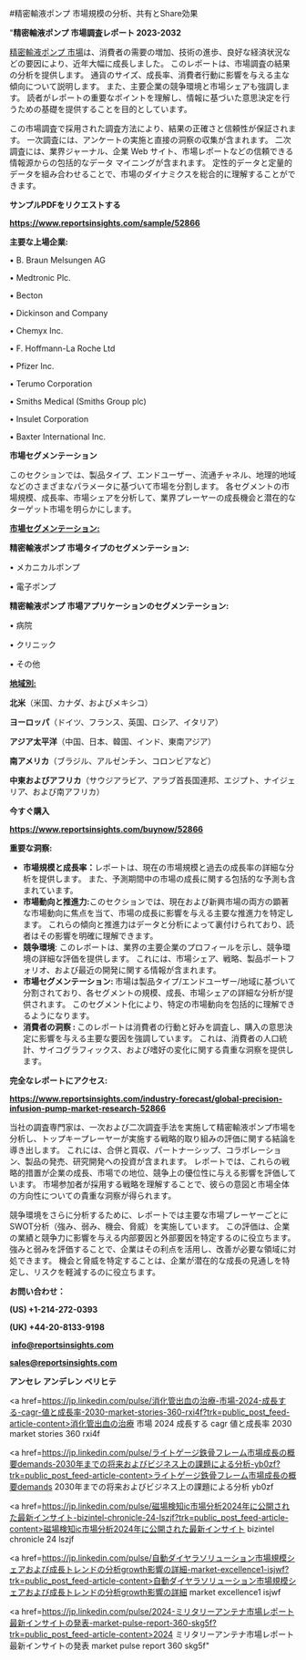 #精密輸液ポンプ 市場規模の分析、共有とShare効果

"<strong>精密輸液ポンプ 市場調査レポート 2023-2032</strong>

<a href=https://www.reportsinsights.com/sample/52866>精密輸液ポンプ 市場</a>は、消費者の需要の増加、技術の進歩、良好な経済状況などの要因により、近年大幅に成長しました。 このレポートは、市場調査の結果の分析を提供します。 通貨のサイズ、成長率、消費者行動に影響を与える主な傾向について説明します。 また、主要企業の競争環境と市場シェアも強調します。 読者がレポートの重要なポイントを理解し、情報に基づいた意思決定を行うための基礎を提供することを目的としています。

この市場調査で採用された調査方法により、結果の正確さと信頼性が保証されます。 一次調査には、アンケートの実施と直接の洞察の収集が含まれます。 二次調査には、業界ジャーナル、企業 Web サイト、市場レポートなどの信頼できる情報源からの包括的なデータ マイニングが含まれます。 定性的データと定量的データを組み合わせることで、市場のダイナミクスを総合的に理解することができます。

<strong><b>サンプルPDFをリクエストする</b></strong>

<a href=https://www.reportsinsights.com/sample/52866><strong><u>https://www.reportsinsights.com/sample/52866</u></strong></a>

<strong>主要な上場企業:</strong>

• B. Braun Melsungen AG

• Medtronic Plc.

• Becton

•  Dickinson and Company

• Chemyx  Inc.

• F. Hoffmann-La Roche Ltd

• Pfizer Inc.

• Terumo Corporation

• Smiths Medical (Smiths Group plc)

• Insulet Corporation

• Baxter International Inc.

<strong>市場セグメンテーション</strong>

このセクションでは、製品タイプ、エンドユーザー、流通チャネル、地理的地域などのさまざまなパラメータに基づいて市場を分割します。 各セグメントの市場規模、成長率、市場シェアを分析して、業界プレーヤーの成長機会と潜在的なターゲット市場を明らかにします。

<strong><u>市場セグメンテーション</u></strong><strong><u>:</u></strong>

<strong>精密輸液ポンプ 市場タイプのセグメンテーション:</strong>

• メカニカルポンプ

• 電子ポンプ

<strong>精密輸液ポンプ 市場アプリケーションのセグメンテーション:</strong>

• 病院

• クリニック

• その他

<strong><u>地域別</u></strong><strong><u>:</u></strong>

<strong>北米</strong>（米国、カナダ、およびメキシコ）

<strong>ヨーロッパ</strong>（ドイツ、フランス、英国、ロシア、イタリア）

<strong>アジア太平洋</strong>（中国、日本、韓国、インド、東南アジア）

<strong>南アメリカ</strong>（ブラジル、アルゼンチン、コロンビアなど）

<strong>中東およびアフリカ</strong>（サウジアラビア、アラブ首長国連邦、エジプト、ナイジェリア、および南アフリカ）

<strong>今すぐ購入</strong>

<a href=https://www.reportsinsights.com/buynow/52866><strong><u>https://www.reportsinsights.com/buynow/52866</u></strong></a>

<strong>重要な洞察:</strong>
<ul>
  <li><strong>市場規模と成長率：</strong>レポートは、現在の市場規模と過去の成長率の詳細な分析を提供します。 また、予測期間中の市場の成長に関する包括的な予測も含まれています。</li>
  <li><strong>市場動向と推進力:</strong>このセクションでは、現在および新興市場の両方の顕著な市場動向に焦点を当て、市場の成長に影響を与える主要な推進力を特定します。 これらの傾向と推進力はデータと分析によって裏付けられており、読者はその影響を明確に理解できます。</li>
  <li><strong>競争環境</strong>: このレポートは、業界の主要企業のプロフィールを示し、競争環境の詳細な評価を提供します。 これには、市場シェア、戦略、製品ポートフォリオ、および最近の開発に関する情報が含まれます。</li>
  <li><strong>市場セグメンテーション: </strong>市場は製品タイプ/エンドユーザー/地域に基づいて分割されており、各セグメントの規模、成長、市場シェアの詳細な分析が提供されます。 このセグメント化により、特定の市場動向を包括的に理解できるようになります。</li>
  <li><strong>消費者の洞察 : </strong>このレポートは消費者の行動と好みを調査し、購入の意思決定に影響を与える主要な要因を強調しています。 これは、消費者の人口統計、サイコグラフィックス、および嗜好の変化に関する貴重な洞察を提供します。</li>
</ul>
<strong>完全なレポートにアクセス:</strong>

<a href=https://www.reportsinsights.com/industry-forecast/global-precision-infusion-pump-market-research-52866><strong><u><b>https://www.reportsinsights.com/industry-forecast/global-precision-infusion-pump-market-research-52866</b></u></strong></a>

当社の調査専門家は、一次および二次調査手法を実施して精密輸液ポンプ市場を分析し、トップキープレーヤーが実施する戦略的取り組みの評価に関する結論を導き出します。 これには、合併と買収、パートナーシップ、コラボレーション、製品の発売、研究開発への投資が含まれます。 レポートでは、これらの戦略的措置が企業の成長、市場での地位、競争上の優位性に与える影響を評価しています。 市場参加者が採用する戦略を理解することで、彼らの意図と市場全体の方向性についての貴重な洞察が得られます。

競争環境をさらに分析するために、レポートでは主要な市場プレーヤーごとにSWOT分析（強み、弱み、機会、脅威）を実施しています。 この評価は、企業の業績と競争力に影響を与える内部要因と外部要因を特定するのに役立ちます。 強みと弱みを評価することで、企業はその利点を活用し、改善が必要な領域に対処できます。 機会と脅威を特定することは、企業が潜在的な成長の見通しを特定し、リスクを軽減するのに役立ちます。

<strong>お問い合わせ：</strong>

<strong>(US) +1-214-272-0393</strong>

<strong>(UK) +44-20-8133-9198</strong>

<strong> </strong><a href=info@reportsinsights.com><strong><u>info@reportsinsights.com</u></strong></a>

<a href=sales@reportsinsights.com><strong><u>sales@reportsinsights.com</u></strong></a>

<strong>アンセレ アンデレン ベリヒテ</strong>

<a href=https://jp.linkedin.com/pulse/消化管出血の治療-市場-2024-成長する-cagr-値と成長率-2030-market-stories-360-rxi4f?trk=public_post_feed-article-content>消化管出血の治療 市場 2024 成長する cagr 値と成長率 2030 market stories 360 rxi4f</a>

<a href=https://jp.linkedin.com/pulse/ライトゲージ鉄骨フレーム市場成長の概要demands-2030年までの将来およびビジネス上の課題による分析-yb0zf?trk=public_post_feed-article-content>ライトゲージ鉄骨フレーム市場成長の概要demands 2030年までの将来およびビジネス上の課題による分析 yb0zf</a>

<a href=https://jp.linkedin.com/pulse/磁場検知ic市場分析2024年に公開された最新インサイト-bizintel-chronicle-24-lszjf?trk=public_post_feed-article-content>磁場検知ic市場分析2024年に公開された最新インサイト bizintel chronicle 24 lszjf</a>

<a href=https://jp.linkedin.com/pulse/自動ダイヤラソリューション市場規模シェアおよび成長トレンドの分析growth影響の詳細-market-excellence1-isjwf?trk=public_post_feed-article-content>自動ダイヤラソリューション市場規模シェアおよび成長トレンドの分析growth影響の詳細 market excellence1 isjwf</a>

<a href=https://jp.linkedin.com/pulse/2024-ミリタリーアンテナ市場レポート最新インサイトの発表-market-pulse-report-360-skg5f?trk=public_post_feed-article-content>2024 ミリタリーアンテナ市場レポート最新インサイトの発表 market pulse report 360 skg5f</a>"
